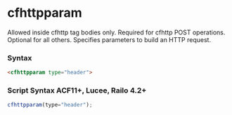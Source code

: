 # cfhttpparam

Allowed inside cfhttp tag bodies only. Required for cfhttp POST
 operations. Optional for all others. Specifies parameters to
 build an HTTP request.

### Syntax

```html
<cfhttpparam type="header">
```

### Script Syntax ACF11+, Lucee, Railo 4.2+

```javascript
cfhttpparam(type="header");
```
